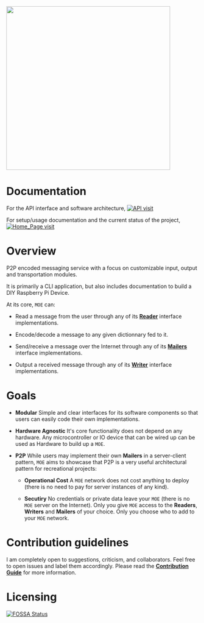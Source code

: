 <!-- 
![coverage](https://gitlab.com/cegal/MOE/badges/master/coverage.svg?job=unit_test)
[![Documentation Status](https://readthedocs.org/projects/moe/badge/?version=latest)](https://moe.readthedocs.io/en/latest/?badge=latest)
[![FOSSA Status](https://app.fossa.io/api/projects/git%2Bgitlab.com%2Fcegal%2FMOE.svg?type=shield)](https://app.fossa.io/projects/git%2Bgitlab.com%2Fcegal%2FMOE?ref=badge_shield)
[![CII Best Practices](https://bestpractices.coreinfrastructure.org/projects/2111/badge)](https://bestpractices.coreinfrastructure.org/projects/2111) -->

<img src="https://gitlab.com/cegal/MOE/raw/pages/website/static/img/BMO_flat.jpg" width=430 />

# Documentation

For the API interface and software architecture, [![API visit](https://img.shields.io/badge/API-visit-blue.svg)](https://moe.readthedocs.io/en/latest/)

For setup/usage documentation and the current status of the project, [![Home_Page visit](https://img.shields.io/badge/Home_Page-visit-blue.svg)](https://cegal.gitlab.io/MOE/)
  
# Overview

P2P encoded messaging service with a focus on customizable input, output and transportation modules.

It is primarily a CLI application, but also includes documentation to build a  DIY Raspberry Pi Device.

At its core, `MOE` can:
  - Read a message from the user through any of its **[Reader](https://moe.readthedocs.io/en/latest/architecture.html#architecture)** interface implementations.

  - Encode/decode a message to any given dictionnary fed to it.

  - Send/receive a message over the Internet through any of its **[Mailers](https://moe.readthedocs.io/en/latest/architecture.html#architecture)** interface implementations.

  - Output a received message through any of its **[Writer](https://moe.readthedocs.io/en/latest/architecture.html#architecture)** interface implementations.

# Goals
- __Modular__
    Simple and clear interfaces for its software components so that users can easily code their own implementations.

- __Hardware Agnostic__
    It's core functionality does not depend on any hardware. Any microcontroller or IO device that can be wired up can be used as Hardware to build up a `MOE`.

- __P2P__
    While users may implement their own **Mailers** in a server-client pattern, `MOE` aims to showcase that P2P is a very useful architectural pattern for recreational projects:
    - **Operational Cost**
    A `MOE` network does not cost anything to deploy (there is no need to pay for server instances of any kind).

    - **Secutiry**
    No credentials or private data leave your `MOE` (there is no `MOE` server on the Internet).
    Only you give `MOE` access to the **Readers**, **Writers** and **Mailers** of your choice.
    Only you choose who to add to your `MOE` network.

# Contribution guidelines

I am completely open to suggestions, criticism, and collaborators. Feel free to open issues and label them accordingly.
Please read the **[Contribution Guide](CONTRIBUTING.md)** for more information.

# Licensing

[![FOSSA Status](https://app.fossa.io/api/projects/git%2Bgitlab.com%2Fcegal%2FMOE.svg?type=large)](https://app.fossa.io/projects/git%2Bgitlab.com%2Fcegal%2FMOE?ref=badge_large)
